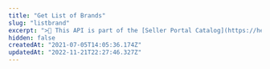 ```yaml
---
title: "Get List of Brands"
slug: "listbrand"
excerpt: ">📘 This API is part of the [Seller Portal Catalog](https://help.vtex.com/en/tutorial/how-the-seller-portal-catalog-works--7pMB6YOt6YQDQQbzFB4Pxp). This functionality is in the Beta stage and can be discontinued at any moment at VTEX's discretion. VTEX will not be responsible for any instabilities caused by its use or discontinuity. If you have any questions, please contact [our Support Center](https://support.vtex.com/hc/en-us/requests). \r\n\r\n Retrieves general information about all brands of the store. It is mandatory to use at least one query parameter. \r\n\r\n## Response body example\r\n\r\n```json\r\n{\r\n    \"data\": [\r\n        {\r\n            \"id\": \"7\",\r\n            \"name\": \"All For Paws\",\r\n            \"isActive\": true,\r\n            \"createdAt\": \"2022-01-17T19:43:14.18678Z\",\r\n            \"updatedAt\": \"2022-01-17T19:43:14.18678Z\"\r\n        },\r\n        {\r\n            \"id\": \"1\",\r\n            \"name\": \"AOC\",\r\n            \"isActive\": true,\r\n            \"createdAt\": \"2021-08-16T21:13:40.55189Z\",\r\n            \"updatedAt\": \"2021-08-16T21:13:40.55189Z\"\r\n        }\r\n    ],\r\n    \"_metadata\": {\r\n        \"total\": 18,\r\n        \"from\": 1,\r\n        \"to\": 2,\r\n        \"orderBy\": \"name,asc\"\r\n    }\r\n}\r\n```"
hidden: false
createdAt: "2021-07-05T14:05:36.174Z"
updatedAt: "2022-11-21T22:27:46.327Z"
---
```

